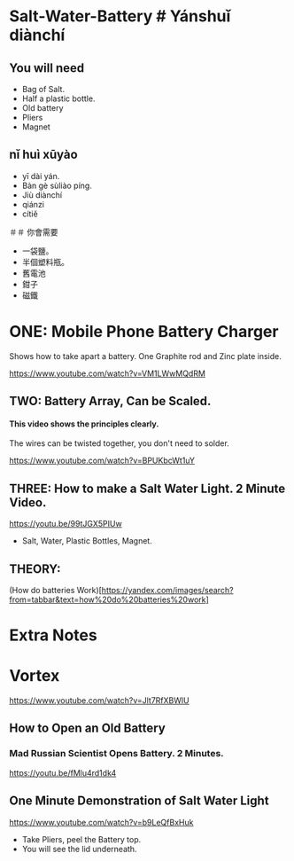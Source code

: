 # Salt-Water-Battery # Yánshuǐ diànchí

## You will need 

- Bag of Salt.
- Half a plastic bottle.
- Old battery
- Pliers
- Magnet 
 
## nǐ huì xūyào

- yī dài yán.
- Bàn gè sùliào píng.
- Jiù diànchí
- qiánzi
- cítiě

＃＃ 你會需要

- 一袋鹽。
- 半個塑料瓶。
- 舊電池
- 鉗子
- 磁鐵

# ONE: Mobile Phone Battery Charger

Shows how to take apart a battery. One Graphite rod and Zinc plate inside.   

https://www.youtube.com/watch?v=VM1LWwMQdRM

## TWO: Battery Array, Can be Scaled. 

#### This video shows the principles clearly.  

The wires can be twisted together, you don't need to solder.

https://www.youtube.com/watch?v=BPUKbcWt1uY

## THREE: How to make a Salt Water Light. 2 Minute Video.  
 
https://youtu.be/99tJGX5PIUw 
 
- Salt, Water, Plastic Bottles, Magnet. 
 
## THEORY: 

(How do batteries Work)[https://yandex.com/images/search?from=tabbar&text=how%20do%20batteries%20work]



# Extra Notes

# Vortex

https://www.youtube.com/watch?v=Jlt7RfXBWlU

## How to Open an Old Battery 

### Mad Russian Scientist Opens Battery. 2 Minutes. 

https://youtu.be/fMlu4rd1dk4

## One Minute Demonstration of Salt Water Light

https://www.youtube.com/watch?v=b9LeQfBxHuk

- Take Pliers, peel the Battery top. 
- You will see the lid underneath.

